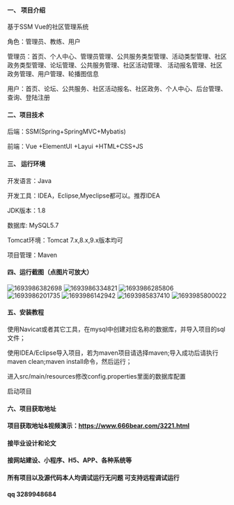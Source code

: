 

#### 一、 项目介绍

基于SSM Vue的社区管理系统

角色：管理员、教练、用户

管理员：首页、个人中心、管理员管理、公共服务类型管理、活动类型管理、社区政务类型管理、论坛管理、公共服务管理、社区活动管理、 活动报名管理、社区政务管理、用户管理、轮播图信息

用户：首页、论坛、公共服务、社区活动报名、社区政务、个人中心、后台管理、查询、登陆注册

#### 二、项目技术
后端：SSM(Spring+SpringMVC+Mybatis)

前端：Vue +ElementUI +Layui +HTML+CSS+JS
#### 三、 运行环境
开发语言：Java

开发工具：IDEA，Eclipse,Myeclipse都可以。推荐IDEA

JDK版本：1.8

数据库: MySQL5.7

Tomcat环境：Tomcat 7.x,8.x,9.x版本均可

项目管理：Maven

#### 四、运行截图（点图片可放大）
![1693986382698](https://github.com/666bears/communitys/assets/143094776/4e5c2595-3c7f-4b6f-8c94-a736f81fd138)
![1693986334821](https://github.com/666bears/communitys/assets/143094776/c082248e-79be-47dc-9db6-e5ce12328064)
![1693986285806](https://github.com/666bears/communitys/assets/143094776/3b0955d9-e727-4e22-bb51-052708a16872)
![1693986201735](https://github.com/666bears/communitys/assets/143094776/dd965a8d-e8f5-45cd-8dab-7d058b34aa35)
![1693986142942](https://github.com/666bears/communitys/assets/143094776/0a9f4e46-4097-46b9-87ce-e115a61070e8)
![1693985837410](https://github.com/666bears/communitys/assets/143094776/73a28932-9b99-4179-be55-66047bc699b3)
![1693985800022](https://github.com/666bears/communitys/assets/143094776/c9f1b659-6500-463a-8a9f-f46a3536978e)



#### 五、安装教程
使用Navicat或者其它工具，在mysql中创建对应名称的数据库，并导入项目的sql文件；

使用IDEA/Eclipse导入项目，若为maven项目请选择maven;导入成功后请执行maven clean;maven install命令，然后运行；

进入src/main/resources修改config.properties里面的数据库配置

启动项目

#### 六、项目获取地址
#### 项目获取地址&视频演示：https://www.666bear.com/3221.html

#### 接毕业设计和论文
#### 接网站建设、小程序、H5、APP、各种系统等
#### 所有项目以及源代码本人均调试运行无问题 可支持远程调试运行
#### qq 3289948684



